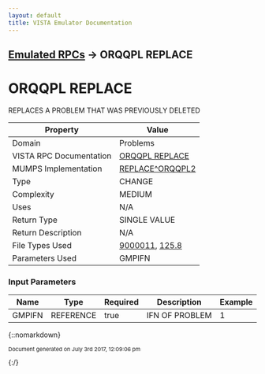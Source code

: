 ```yaml
---
layout: default
title: VISTA Emulator Documentation
---
```


## [Emulated RPCs](TableOfContents) &#8594; ORQQPL REPLACE
# ORQQPL REPLACE

REPLACES A PROBLEM THAT WAS PREVIOUSLY DELETED

Property | Value
--- | ---
Domain | Problems
VISTA RPC Documentation | [ORQQPL REPLACE](../VISTARPC/ORQQPL_REPLACE)
MUMPS Implementation | [REPLACE^ORQQPL2](http://code.osehra.org/dox/Routine_ORQQPL2_source.html)
Type | CHANGE
Complexity | MEDIUM
Uses | N/A
Return Type | SINGLE VALUE
Return Description | N/A
File Types Used | [9000011](../VDM/Problem-9000011), [125.8](../VDM/Problem_List_Audit-125_8)
Parameters Used | GMPIFN


### Input Parameters

Name | Type | Required | Description | Example
--- | --- | --- | --- | ---
GMPIFN | REFERENCE | true | IFN OF PROBLEM | 1

{::nomarkdown} <br/><p style="font-size: 11px">Document generated on July 3rd 2017, 12:09:06 pm</p>{:/}